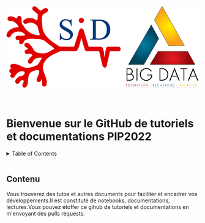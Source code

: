 <div align="center">
    <img src="IMAGES/logoSIDbigdata.png" alt="Logo" >
</div>

<br/>
<br/>

# Bienvenue sur le GitHub de tutoriels et documentations PIP2022

<!-- TABLE OF CONTENTS -->
<details>
  <summary>Table of Contents</summary>
  <ol>
    <li>
      <a href="#description-du-groupe">Description du groupe</a>
    </li>
    <li>
      <a href="#travail-preparatoire">Travail préparatoire</a>
    </li>
</details>
<br/>


## Contenu
Vous trouverez des tutos et autres documents pour faciliter et encadrer vos développements.Il est constituté de notebooks, documentations, lectures.Vous pouvez étoffer ce gihub de tutoriels et documentations en 
m'envoyant des pulls requests. 

